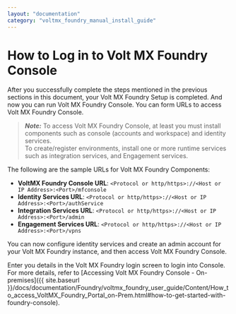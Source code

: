 ```yaml
---
layout: "documentation"
category: "voltmx_foundry_manual_install_guide"
---
```

                             

How to Log in to Volt MX Foundry Console
=======================================

After you successfully complete the steps mentioned in the previous sections in this document, your Volt MX Foundry Setup is completed. And now you can run Volt MX Foundry Console. You can form URLs to access Volt MX Foundry Console.

> **_Note:_** To access Volt MX Foundry Console, at least you must install components such as console (accounts and workspace) and identity services.  
To create/register environments, install one or more runtime services such as integration services, and Engagement services.

The following are the sample URLs for Volt MX Foundry Components:

*   **VoltMX Foundry Console URL**: `<Protocol or http/https>://<Host or IP Address>:<Port>/mfconsole`
*   **Identity Services URL**:  `<Protocol or http/https>://<Host or IP Address>:<Port>/authService`  
*   **Integration Services URL**: `<Protocol or http/https>://<Host or IP Address>:<Port>/admin`
*   **Engagement Services URL**: `<Protocol or http/https>://<Host or IP Address>:<Port>/vpns`

You can now configure identity services and create an admin account for your Volt MX Foundry instance, and then access Volt MX Foundry Console.

Enter you details in the Volt MX Foundry login screen to login into Console. For more details, refer to [Accessing Volt MX Foundry Console - On-premises]({{ site.baseurl }}/docs/documentation/Foundry/voltmx_foundry_user_guide/Content/How_to_access_VoltMX_Foundry_Portal_on-Prem.html#how-to-get-started-with-foundry-console).
